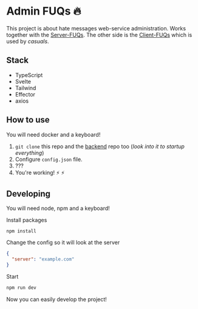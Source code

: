 # Admin FUQs :fire:

This project is about hate messages web-service administration. Works together with the [Server-FUQs](https://github.com/RipDevil/server-FUQs). The other side is the [Client-FUQs](https://github.com/RipDevil/client-FUQs) which is used by _casuals_.

## Stack
- TypeScript
- Svelte
- Tailwind
- Effector
- axios

## How to use

You will need docker and a keyboard!

1. `git clone` this repo and the [backend](https://github.com/RipDevil/server-FUQs) repo too (*look into it to startup everything*)
2. Configure `config.json` file.
3. ???
4. You're working! :zap: :zap:

## Developing

You will need node, npm and a keyboard!

Install packages

```
npm install
```

Change the config so it will look at the server

```json
{
  "server": "example.com"
}
```

Start

```bash
npm run dev
```

Now you can easily develop the project!